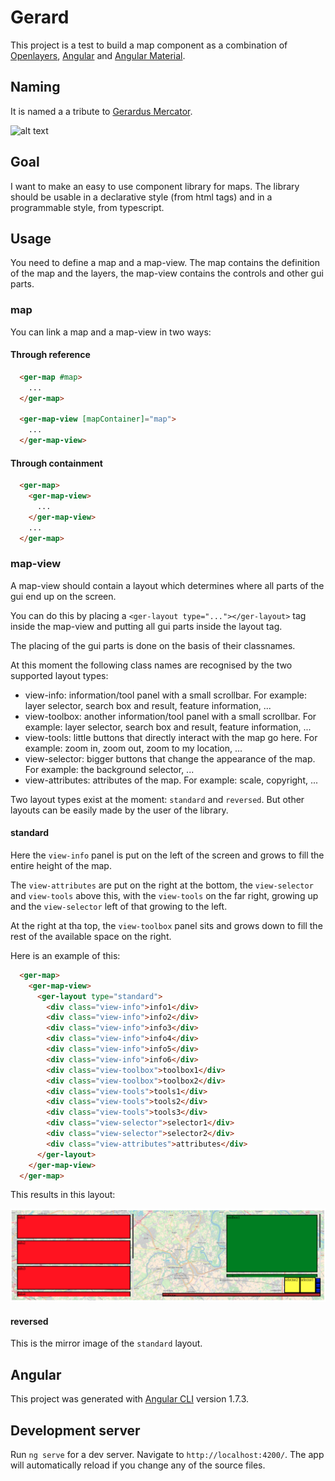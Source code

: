 # Gerard

This project is a test to build a map component as a combination of [Openlayers](https://openlayers.org/), [Angular](https://angular.io/) and [Angular Material](https://material.angular.io/).

## Naming

It is named a a tribute to [Gerardus Mercator](https://en.wikipedia.org/wiki/Gerardus_Mercator).

![alt text](https://upload.wikimedia.org/wikipedia/commons/thumb/f/f7/Mercator.jpg/250px-Mercator.jpg "Gerardus Mercator")

## Goal

I want to make an easy to use component library for maps. The library should be usable in a declarative style (from html tags) and in a programmable style, from typescript.

## Usage

You need to define a map and a map-view. The map contains the definition of the map and the layers, the map-view contains the controls and other gui parts.

### map

You can link a map and a map-view in two ways:

#### Through reference

```html
  <ger-map #map>
    ...
  </ger-map>

  <ger-map-view [mapContainer]="map">
    ...
  </ger-map-view>
```

#### Through containment

```html
  <ger-map>
    <ger-map-view>
      ...
    </ger-map-view>
    ...
  </ger-map>
```

### map-view

A map-view should contain a layout which determines where all parts of the gui end up on the screen.

You can do this by placing a `<ger-layout type="..."></ger-layout>` tag inside the map-view and putting all gui parts inside the layout tag.

The placing of the gui parts is done on the basis of their classnames.

At this moment the following class names are recognised by the two supported layout types:

* view-info: information/tool panel with a small scrollbar. For example: layer selector, search box and result, feature information, ...
* view-toolbox: another information/tool panel with a small scrollbar. For example: layer selector, search box and result, feature information, ...
* view-tools: little buttons that directly interact with the map go here. For example: zoom in, zoom out, zoom to my location, ...
* view-selector: bigger buttons that change the appearance of the map. For example: the background selector, ...
* view-attributes: attributes of the map. For example: scale, copyright, ...

Two layout types exist at the moment: `standard` and `reversed`. But other layouts can be easily made by the user of the library.

#### standard

Here the `view-info` panel is put on the left of the screen and grows to fill the entire height of the map.

The `view-attributes` are put on the right at the bottom, the `view-selector` and `view-tools` above this, with the `view-tools` on the far right, growing up and the `view-selector` left of that growing to the left.

At the right at tha top, the `view-toolbox` panel sits and grows down to fill the rest of the available space on the right.

Here is an example of this:

```html
  <ger-map>
    <ger-map-view>
      <ger-layout type="standard">
        <div class="view-info">info1</div>
        <div class="view-info">info2</div>
        <div class="view-info">info3</div>
        <div class="view-info">info4</div>
        <div class="view-info">info5</div>
        <div class="view-info">info6</div>
        <div class="view-toolbox">toolbox1</div>
        <div class="view-toolbox">toolbox2</div>
        <div class="view-tools">tools1</div>
        <div class="view-tools">tools2</div>
        <div class="view-tools">tools3</div>
        <div class="view-selector">selector1</div>
        <div class="view-selector">selector2</div>
        <div class="view-attributes">attributes</div>
      </ger-layout>
    </ger-map-view>
  </ger-map>
```

This results in this layout:

![alt text](docs/images/layout-standard.png "Standard layout")

#### reversed

This is the mirror image of the `standard` layout.

## Angular

This project was generated with [Angular CLI](https://github.com/angular/angular-cli) version 1.7.3.

## Development server

Run `ng serve` for a dev server. Navigate to `http://localhost:4200/`. The app will automatically reload if you change any of the source files.

